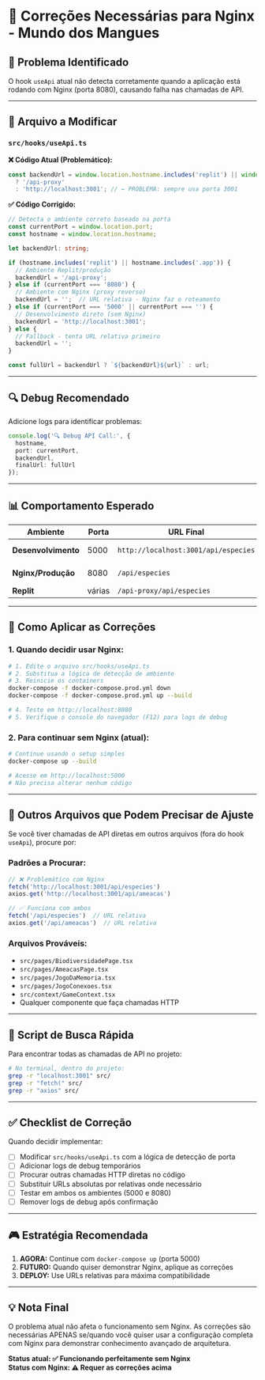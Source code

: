 # 🔧 Correções Necessárias para Nginx - Mundo dos Mangues

## 🎯 Problema Identificado

O hook `useApi` atual não detecta corretamente quando a aplicação está rodando com Nginx (porta 8080), causando falha nas chamadas de API.

---

## 📝 Arquivo a Modificar

### `src/hooks/useApi.ts`

**❌ Código Atual (Problemático):**
```typescript
const backendUrl = window.location.hostname.includes('replit') || window.location.hostname.includes('.app')
  ? '/api-proxy'  
  : 'http://localhost:3001'; // ← PROBLEMA: sempre usa porta 3001
```

**✅ Código Corrigido:**
```typescript
// Detecta o ambiente correto baseado na porta
const currentPort = window.location.port;
const hostname = window.location.hostname;

let backendUrl: string;

if (hostname.includes('replit') || hostname.includes('.app')) {
  // Ambiente Replit/produção
  backendUrl = '/api-proxy';
} else if (currentPort === '8080') {
  // Ambiente com Nginx (proxy reverso)
  backendUrl = '';  // URL relativa - Nginx faz o roteamento
} else if (currentPort === '5000' || currentPort === '') {
  // Desenvolvimento direto (sem Nginx)
  backendUrl = 'http://localhost:3001';
} else {
  // Fallback - tenta URL relativa primeiro
  backendUrl = '';
}

const fullUrl = backendUrl ? `${backendUrl}${url}` : url;
```

---

## 🔍 Debug Recomendado

Adicione logs para identificar problemas:

```typescript
console.log('🔍 Debug API Call:', {
  hostname,
  port: currentPort,
  backendUrl,
  finalUrl: fullUrl
});
```

---

## 📊 Comportamento Esperado

| Ambiente | Porta | URL Final | Funcionamento |
|----------|-------|-----------|---------------|
| **Desenvolvimento** | 5000 | `http://localhost:3001/api/especies` | Direto ao backend |
| **Nginx/Produção** | 8080 | `/api/especies` | Através do proxy Nginx |
| **Replit** | várias | `/api-proxy/api/especies` | Proxy do Replit |

---

## 🚀 Como Aplicar as Correções

### 1. Quando decidir usar Nginx:

```bash
# 1. Edite o arquivo src/hooks/useApi.ts
# 2. Substitua a lógica de detecção de ambiente
# 3. Reinicie os containers
docker-compose -f docker-compose.prod.yml down
docker-compose -f docker-compose.prod.yml up --build

# 4. Teste em http://localhost:8080
# 5. Verifique o console do navegador (F12) para logs de debug
```

### 2. Para continuar sem Nginx (atual):

```bash
# Continue usando o setup simples
docker-compose up --build

# Acesse em http://localhost:5000
# Não precisa alterar nenhum código
```

---

## 🎯 Outros Arquivos que Podem Precisar de Ajuste

Se você tiver chamadas de API diretas em outros arquivos (fora do hook `useApi`), procure por:

### Padrões a Procurar:
```typescript
// ❌ Problemático com Nginx
fetch('http://localhost:3001/api/especies')
axios.get('http://localhost:3001/api/ameacas')

// ✅ Funciona com ambos
fetch('/api/especies')  // URL relativa
axios.get('/api/ameacas')  // URL relativa
```

### Arquivos Prováveis:
- `src/pages/BiodiversidadePage.tsx`
- `src/pages/AmeacasPage.tsx`  
- `src/pages/JogoDaMemoria.tsx`
- `src/pages/JogoConexoes.tsx`
- `src/context/GameContext.tsx`
- Qualquer componente que faça chamadas HTTP

---

## 🔧 Script de Busca Rápida

Para encontrar todas as chamadas de API no projeto:

```bash
# No terminal, dentro do projeto:
grep -r "localhost:3001" src/
grep -r "fetch(" src/
grep -r "axios" src/
```

---

## ✅ Checklist de Correção

Quando decidir implementar:

- [ ] Modificar `src/hooks/useApi.ts` com a lógica de detecção de porta
- [ ] Adicionar logs de debug temporários
- [ ] Procurar outras chamadas HTTP diretas no código
- [ ] Substituir URLs absolutas por relativas onde necessário
- [ ] Testar em ambos os ambientes (5000 e 8080)
- [ ] Remover logs de debug após confirmação

---

## 🎮 Estratégia Recomendada

1. **AGORA:** Continue com `docker-compose up` (porta 5000)
2. **FUTURO:** Quando quiser demonstrar Nginx, aplique as correções
3. **DEPLOY:** Use URLs relativas para máxima compatibilidade

---

## 💡 Nota Final

O problema atual não afeta o funcionamento sem Nginx. As correções são necessárias APENAS se/quando você quiser usar a configuração completa com Nginx para demonstrar conhecimento avançado de arquitetura.

**Status atual: ✅ Funcionando perfeitamente sem Nginx**  
**Status com Nginx: ⚠️ Requer as correções acima**